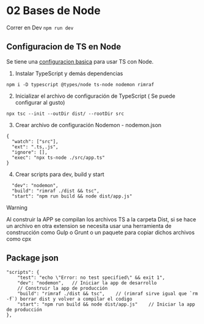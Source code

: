 # 02 Bases de Node

Correr en Dev `npm run dev`


## Configuracion de TS en Node
Se tiene una [configuracion basica](https://gist.github.com/Klerith/47af527da090043f604b972b22dd4c01) para usar TS con Node.
1. Instalar TypeScript y demás dependencias
```
npm i -D typescript @types/node ts-node nodemon rimraf
```

2. Inicializar el archivo de configuración de TypeScript ( Se puede configurar al gusto)
```
npx tsc --init --outDir dist/ --rootDir src
```

3. Crear archivo de configuración Nodemon - nodemon.json
```
{
  "watch": ["src"],
  "ext": ".ts,.js",
  "ignore": [],
  "exec": "npx ts-node ./src/app.ts"
}
```

4. Crear scripts para dev, build y start

```
  "dev": "nodemon",
  "build": "rimraf ./dist && tsc",
  "start": "npm run build && node dist/app.js"
```


> [!WARNING]  
> Al construir la APP se compilan los archivos TS a la carpeta Dist, si se hace un archivo en otra extension se necesita usar una herramienta de construcción como Gulp o Grunt o un paquete para copiar dichos archivos como cpx


## Package json
```
"scripts": {
    "test": "echo \"Error: no test specified\" && exit 1",
    "dev": "nodemon",   // Iniciar la app de desarrollo
    // Construir la app de producción
    "build": "rimraf ./dist && tsc",    // (rimraf sirve igual que `rm -f`) borrar dist y volver a compilar el codigo    
    "start": "npm run build && node dist/app.js"    // Iniciar la app de producción
},
```
